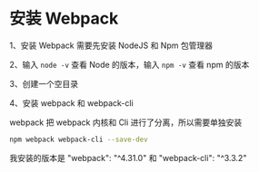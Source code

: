 # 安装 Webpack

1、安装 Webpack 需要先安装 NodeJS 和 Npm 包管理器

2、输入 `node -v` 查看 Node 的版本，输入 `npm -v` 查看 npm 的版本

3、创建一个空目录

4、安装 webpack 和 webpack-cli

webpack 把 webpack 内核和 Cli 进行了分离，所以需要单独安装

```bash
npm webpack webpack-cli --save-dev
```

我安装的版本是  "webpack": "^4.31.0" 和 "webpack-cli": "^3.3.2"